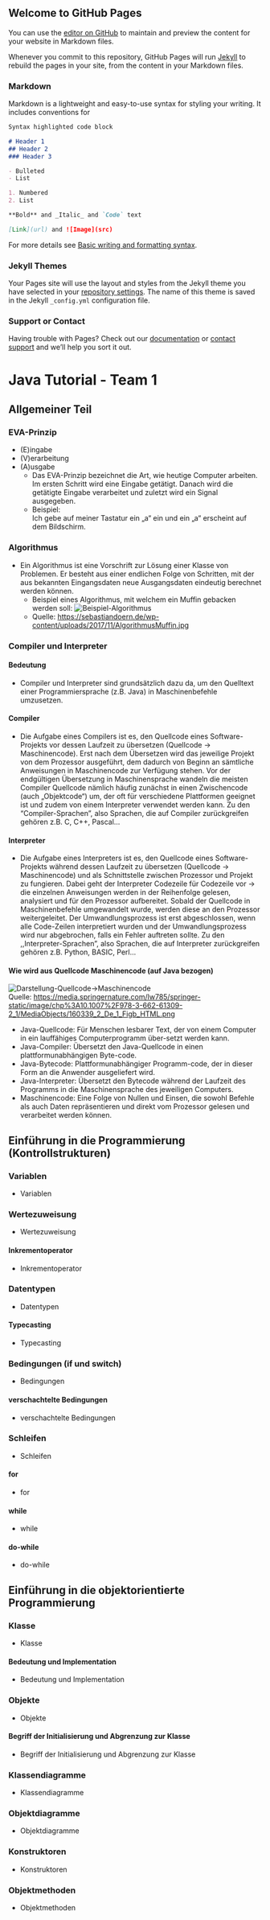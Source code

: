 ## Welcome to GitHub Pages

You can use the [editor on GitHub](https://github.com/Apftendo/Team-1/edit/main/docs/index.md) to maintain and preview the content for your website in Markdown files.

Whenever you commit to this repository, GitHub Pages will run [Jekyll](https://jekyllrb.com/) to rebuild the pages in your site, from the content in your Markdown files.

### Markdown

Markdown is a lightweight and easy-to-use syntax for styling your writing. It includes conventions for

```markdown
Syntax highlighted code block

# Header 1
## Header 2
### Header 3

- Bulleted
- List

1. Numbered
2. List

**Bold** and _Italic_ and `Code` text

[Link](url) and ![Image](src)
```

For more details see [Basic writing and formatting syntax](https://docs.github.com/en/github/writing-on-github/getting-started-with-writing-and-formatting-on-github/basic-writing-and-formatting-syntax).

### Jekyll Themes

Your Pages site will use the layout and styles from the Jekyll theme you have selected in your [repository settings](https://github.com/Apftendo/Team-1/settings/pages). The name of this theme is saved in the Jekyll `_config.yml` configuration file.

### Support or Contact

Having trouble with Pages? Check out our [documentation](https://docs.github.com/categories/github-pages-basics/) or [contact support](https://support.github.com/contact) and we’ll help you sort it out.

# Java Tutorial - Team 1
## Allgemeiner Teil
### EVA-Prinzip
- (E)ingabe
- (V)erarbeitung
- (A)usgabe
   - Das EVA-Prinzip bezeichnet die Art, wie heutige Computer arbeiten. Im ersten Schritt wird eine Eingabe getätigt. Danach wird die getätigte Eingabe verarbeitet und zuletzt wird ein Signal ausgegeben. 
   - Beispiel:  
     Ich gebe auf meiner Tastatur ein „a“ ein und ein „a“ erscheint auf dem Bildschirm.
### Algorithmus
- Ein Algorithmus ist eine Vorschrift zur Lösung einer Klasse von Problemen. Er besteht aus einer endlichen Folge von Schritten, mit der aus bekannten Eingangsdaten neue Ausgangsdaten eindeutig berechnet werden können.  
  - Beispiel eines Algorithmus, mit welchem ein Muffin gebacken werden soll:
![Beispiel-Algorithmus](https://sebastiandoern.de/wp-content/uploads/2017/11/AlgorithmusMuffin.jpg)
   - Quelle: https://sebastiandoern.de/wp-content/uploads/2017/11/AlgorithmusMuffin.jpg 
### Compiler und Interpreter
#### Bedeutung
- Compiler und Interpreter sind grundsätzlich dazu da, um den Quelltext einer Programmiersprache (z.B. Java) in Maschinenbefehle umzusetzen. 
#### Compiler
- Die Aufgabe eines Compilers ist es, den Quellcode eines Software-Projekts vor dessen Laufzeit zu übersetzen (Quellcode -> Maschinencode). Erst nach dem Übersetzen wird das jeweilige Projekt von dem Prozessor ausgeführt, dem dadurch von Beginn an sämtliche Anweisungen in Maschinencode zur Verfügung stehen. Vor der endgültigen Übersetzung in Maschinensprache wandeln die meisten Compiler Quellcode nämlich häufig zunächst in einen Zwischencode (auch „Objektcode“) um, der oft für verschiedene Plattformen geeignet ist und zudem von einem Interpreter verwendet werden kann. Zu den “Compiler-Sprachen”, also Sprachen, die auf Compiler zurückgreifen gehören z.B. C, C++, Pascal... 
#### Interpreter
- Die Aufgabe eines Interpreters ist es, den Quellcode eines Software-Projekts während dessen Laufzeit zu übersetzen (Quellcode -> Maschinencode) und als Schnittstelle zwischen Prozessor und Projekt zu fungieren. Dabei geht der Interpreter Codezeile für Codezeile vor -> die einzelnen Anweisungen werden in der Reihenfolge gelesen, analysiert und für den Prozessor aufbereitet. Sobald der Quellcode in Maschinenbefehle umgewandelt wurde, werden diese an den Prozessor weitergeleitet. Der Umwandlungsprozess ist erst abgeschlossen, wenn alle Code-Zeilen interpretiert wurden und der Umwandlungsprozess wird nur abgebrochen, falls ein Fehler auftreten sollte. Zu den ,,Interpreter-Sprachen”, also Sprachen, die auf Interpreter zurückgreifen gehören z.B. Python, BASIC, Perl... 
#### Wie wird aus Quellcode Maschinencode (auf Java bezogen)
  ![Darstellung-Quellcode->Maschinencode](https://media.springernature.com/lw785/springer-static/image/chp%3A10.1007%2F978-3-662-61309-2_1/MediaObjects/160339_2_De_1_Figb_HTML.png)  
  Quelle:  https://media.springernature.com/lw785/springer-static/image/chp%3A10.1007%2F978-3-662-61309-2_1/MediaObjects/160339_2_De_1_Figb_HTML.png
  - Java-Quellcode: Für Menschen lesbarer Text, der von einem Computer in ein lauffähiges Computerprogramm über-setzt werden kann.
  - Java-Compiler: Übersetzt den Java-Quellcode in einen plattformunabhängigen Byte-code.
  - Java-Bytecode: Plattformunabhängiger Programm-code, der in dieser Form an die Anwender ausgeliefert wird.
  - Java-Interpreter: Übersetzt den Bytecode während der Laufzeit des Programms in die Maschinensprache des jeweiligen Computers.
  - Maschinencode: Eine Folge von Nullen und Einsen, die sowohl Befehle als auch Daten repräsentieren und direkt vom Prozessor gelesen und verarbeitet werden können.
## Einführung in die Programmierung (Kontrollstrukturen)
### Variablen
- Variablen
### Wertezuweisung
- Wertezuweisung
#### Inkrementoperator
- Inkrementoperator
### Datentypen
- Datentypen
#### Typecasting
- Typecasting
### Bedingungen (if und switch)
- Bedingungen
#### verschachtelte Bedingungen
- verschachtelte Bedingungen
### Schleifen
- Schleifen
#### for
- for
#### while
- while
#### do-while
- do-while
## Einführung in die objektorientierte Programmierung
### Klasse
- Klasse
#### Bedeutung und Implementation
- Bedeutung und Implementation
### Objekte
- Objekte
#### Begriff der Initialisierung und Abgrenzung zur Klasse
- Begriff der Initialisierung und Abgrenzung zur Klasse
### Klassendiagramme
- Klassendiagramme
### Objektdiagramme
- Objektdiagramme
### Konstruktoren
- Konstruktoren
### Objektmethoden
- Objektmethoden